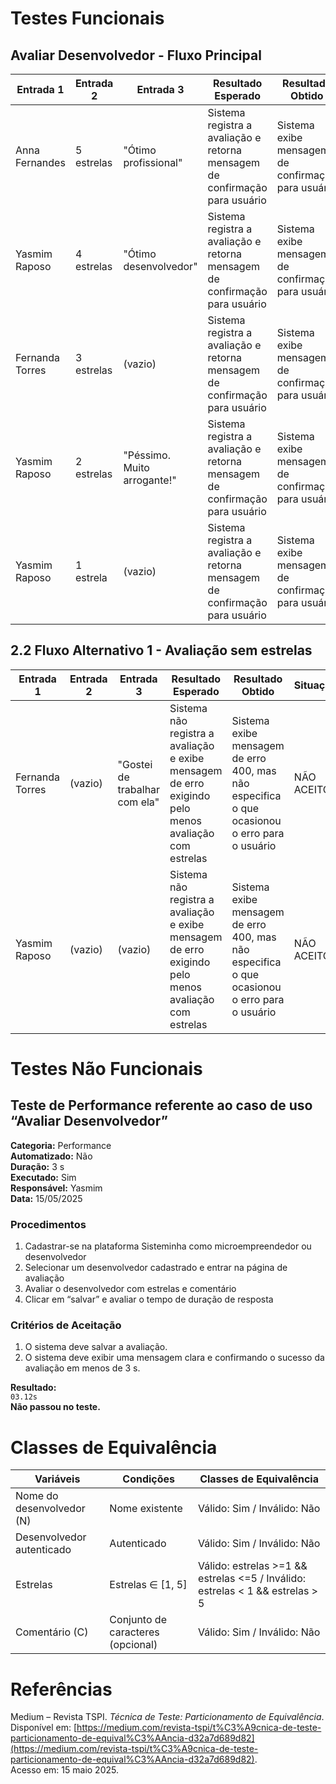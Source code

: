 # Testes Funcionais
## Avaliar Desenvolvedor - Fluxo Principal

| Entrada 1         | Entrada 2        | Entrada 3            | Resultado Esperado                                               | Resultado Obtido                                                | Situação |
|------------------|----------------|----------------------|----------------------------------------------------------------|----------------------------------------------------------------|----------|
| Anna Fernandes  | 5 estrelas       | "Ótimo profissional"  | Sistema registra a avaliação e retorna mensagem de confirmação para usuário | Sistema exibe mensagem de confirmação para usuário | ACEITO |
| Yasmim Raposo   | 4 estrelas       | "Ótimo desenvolvedor" | Sistema registra a avaliação e retorna mensagem de confirmação para usuário | Sistema exibe mensagem de confirmação para usuário | ACEITO |
| Fernanda Torres | 3 estrelas       | (vazio)               | Sistema registra a avaliação e retorna mensagem de confirmação para usuário | Sistema exibe mensagem de confirmação para usuário | ACEITO |
| Yasmim Raposo   | 2 estrelas       | "Péssimo. Muito arrogante!" | Sistema registra a avaliação e retorna mensagem de confirmação para usuário | Sistema exibe mensagem de confirmação para usuário | ACEITO |
| Yasmim Raposo   | 1 estrela        | (vazio)               | Sistema registra a avaliação e retorna mensagem de confirmação para usuário | Sistema exibe mensagem de confirmação para usuário | ACEITO |

## 2.2 Fluxo Alternativo 1 - Avaliação sem estrelas

| Entrada 1         | Entrada 2        | Entrada 3          | Resultado Esperado                                                       | Resultado Obtido                                                | Situação |
|------------------|----------------|--------------------|-------------------------------------------------------------------------|----------------------------------------------------------------|----------|
| Fernanda Torres | (vazio)         | "Gostei de trabalhar com ela" | Sistema não registra a avaliação e exibe mensagem de erro exigindo pelo menos avaliação com estrelas | Sistema exibe mensagem de erro 400, mas não especifica o que ocasionou o erro para o usuário | NÃO ACEITO |
| Yasmim Raposo   | (vazio)         | (vazio)            | Sistema não registra a avaliação e exibe mensagem de erro exigindo pelo menos avaliação com estrelas | Sistema exibe mensagem de erro 400, mas não especifica o que ocasionou o erro para o usuário | NÃO ACEITO |

# Testes Não Funcionais
## Teste de Performance referente ao caso de uso “Avaliar Desenvolvedor”

**Categoria:** Performance  
**Automatizado:** Não  
**Duração:** 3 s  
**Executado:** Sim  
**Responsável:** Yasmim  
**Data:** 15/05/2025  

### **Procedimentos**
1. Cadastrar-se na plataforma Sisteminha como microempreendedor ou desenvolvedor  
2. Selecionar um desenvolvedor cadastrado e entrar na página de avaliação  
3. Avaliar o desenvolvedor com estrelas e comentário  
4. Clicar em “salvar” e avaliar o tempo de duração de resposta  

### **Critérios de Aceitação**
1. O sistema deve salvar a avaliação.  
2. O sistema deve exibir uma mensagem clara e confirmando o sucesso da avaliação em menos de 3 s.  

**Resultado:**  
`03.12s`  
**Não passou no teste.**  

# Classes de Equivalência  

| Variáveis              | Condições                                      | Classes de Equivalência |
|----------------------|----------------------------------------------|--------------------------|
| Nome do desenvolvedor (N) | Nome existente | Válido: Sim / Inválido: Não |
| Desenvolvedor autenticado | Autenticado | Válido: Sim / Inválido: Não |
| Estrelas | Estrelas ∈ [1, 5] | Válido: estrelas >=1 && estrelas <=5 / Inválido: estrelas < 1 && estrelas > 5 |
| Comentário (C) | Conjunto de caracteres (opcional) | Válido: Sim / Inválido: Não |

# Referências
Medium – Revista TSPI. *Técnica de Teste: Particionamento de Equivalência*.  
Disponível em: [https://medium.com/revista-tspi/t%C3%A9cnica-de-teste-particionamento-de-equival%C3%AAncia-d32a7d689d82](https://medium.com/revista-tspi/t%C3%A9cnica-de-teste-particionamento-de-equival%C3%AAncia-d32a7d689d82).  
Acesso em: 15 maio 2025.
